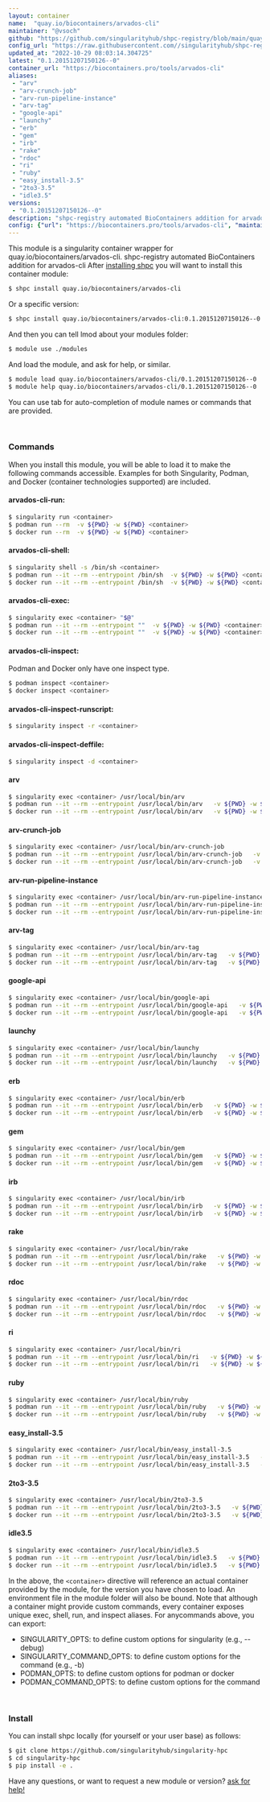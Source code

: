```yaml
---
layout: container
name:  "quay.io/biocontainers/arvados-cli"
maintainer: "@vsoch"
github: "https://github.com/singularityhub/shpc-registry/blob/main/quay.io/biocontainers/arvados-cli/container.yaml"
config_url: "https://raw.githubusercontent.com//singularityhub/shpc-registry/main/quay.io/biocontainers/arvados-cli/container.yaml"
updated_at: "2022-10-29 08:03:14.304725"
latest: "0.1.20151207150126--0"
container_url: "https://biocontainers.pro/tools/arvados-cli"
aliases:
 - "arv"
 - "arv-crunch-job"
 - "arv-run-pipeline-instance"
 - "arv-tag"
 - "google-api"
 - "launchy"
 - "erb"
 - "gem"
 - "irb"
 - "rake"
 - "rdoc"
 - "ri"
 - "ruby"
 - "easy_install-3.5"
 - "2to3-3.5"
 - "idle3.5"
versions:
 - "0.1.20151207150126--0"
description: "shpc-registry automated BioContainers addition for arvados-cli"
config: {"url": "https://biocontainers.pro/tools/arvados-cli", "maintainer": "@vsoch", "description": "shpc-registry automated BioContainers addition for arvados-cli", "latest": {"0.1.20151207150126--0": "sha256:315131a08c4bc95c66037870104f03e7ce7810ac2c561ad589d55bd00d737fb4"}, "tags": {"0.1.20151207150126--0": "sha256:315131a08c4bc95c66037870104f03e7ce7810ac2c561ad589d55bd00d737fb4"}, "docker": "quay.io/biocontainers/arvados-cli", "aliases": {"arv": "/usr/local/bin/arv", "arv-crunch-job": "/usr/local/bin/arv-crunch-job", "arv-run-pipeline-instance": "/usr/local/bin/arv-run-pipeline-instance", "arv-tag": "/usr/local/bin/arv-tag", "google-api": "/usr/local/bin/google-api", "launchy": "/usr/local/bin/launchy", "erb": "/usr/local/bin/erb", "gem": "/usr/local/bin/gem", "irb": "/usr/local/bin/irb", "rake": "/usr/local/bin/rake", "rdoc": "/usr/local/bin/rdoc", "ri": "/usr/local/bin/ri", "ruby": "/usr/local/bin/ruby", "easy_install-3.5": "/usr/local/bin/easy_install-3.5", "2to3-3.5": "/usr/local/bin/2to3-3.5", "idle3.5": "/usr/local/bin/idle3.5"}}
---
```


This module is a singularity container wrapper for quay.io/biocontainers/arvados-cli.
shpc-registry automated BioContainers addition for arvados-cli
After [installing shpc](#install) you will want to install this container module:


```bash
$ shpc install quay.io/biocontainers/arvados-cli
```

Or a specific version:

```bash
$ shpc install quay.io/biocontainers/arvados-cli:0.1.20151207150126--0
```

And then you can tell lmod about your modules folder:

```bash
$ module use ./modules
```

And load the module, and ask for help, or similar.

```bash
$ module load quay.io/biocontainers/arvados-cli/0.1.20151207150126--0
$ module help quay.io/biocontainers/arvados-cli/0.1.20151207150126--0
```

You can use tab for auto-completion of module names or commands that are provided.

<br>

### Commands

When you install this module, you will be able to load it to make the following commands accessible.
Examples for both Singularity, Podman, and Docker (container technologies supported) are included.

#### arvados-cli-run:

```bash
$ singularity run <container>
$ podman run --rm  -v ${PWD} -w ${PWD} <container>
$ docker run --rm  -v ${PWD} -w ${PWD} <container>
```

#### arvados-cli-shell:

```bash
$ singularity shell -s /bin/sh <container>
$ podman run --it --rm --entrypoint /bin/sh  -v ${PWD} -w ${PWD} <container>
$ docker run --it --rm --entrypoint /bin/sh  -v ${PWD} -w ${PWD} <container>
```

#### arvados-cli-exec:

```bash
$ singularity exec <container> "$@"
$ podman run --it --rm --entrypoint ""  -v ${PWD} -w ${PWD} <container> "$@"
$ docker run --it --rm --entrypoint ""  -v ${PWD} -w ${PWD} <container> "$@"
```

#### arvados-cli-inspect:

Podman and Docker only have one inspect type.

```bash
$ podman inspect <container>
$ docker inspect <container>
```

#### arvados-cli-inspect-runscript:

```bash
$ singularity inspect -r <container>
```

#### arvados-cli-inspect-deffile:

```bash
$ singularity inspect -d <container>
```


#### arv

```bash
$ singularity exec <container> /usr/local/bin/arv
$ podman run --it --rm --entrypoint /usr/local/bin/arv   -v ${PWD} -w ${PWD} <container> -c " $@"
$ docker run --it --rm --entrypoint /usr/local/bin/arv   -v ${PWD} -w ${PWD} <container> -c " $@"
```


#### arv-crunch-job

```bash
$ singularity exec <container> /usr/local/bin/arv-crunch-job
$ podman run --it --rm --entrypoint /usr/local/bin/arv-crunch-job   -v ${PWD} -w ${PWD} <container> -c " $@"
$ docker run --it --rm --entrypoint /usr/local/bin/arv-crunch-job   -v ${PWD} -w ${PWD} <container> -c " $@"
```


#### arv-run-pipeline-instance

```bash
$ singularity exec <container> /usr/local/bin/arv-run-pipeline-instance
$ podman run --it --rm --entrypoint /usr/local/bin/arv-run-pipeline-instance   -v ${PWD} -w ${PWD} <container> -c " $@"
$ docker run --it --rm --entrypoint /usr/local/bin/arv-run-pipeline-instance   -v ${PWD} -w ${PWD} <container> -c " $@"
```


#### arv-tag

```bash
$ singularity exec <container> /usr/local/bin/arv-tag
$ podman run --it --rm --entrypoint /usr/local/bin/arv-tag   -v ${PWD} -w ${PWD} <container> -c " $@"
$ docker run --it --rm --entrypoint /usr/local/bin/arv-tag   -v ${PWD} -w ${PWD} <container> -c " $@"
```


#### google-api

```bash
$ singularity exec <container> /usr/local/bin/google-api
$ podman run --it --rm --entrypoint /usr/local/bin/google-api   -v ${PWD} -w ${PWD} <container> -c " $@"
$ docker run --it --rm --entrypoint /usr/local/bin/google-api   -v ${PWD} -w ${PWD} <container> -c " $@"
```


#### launchy

```bash
$ singularity exec <container> /usr/local/bin/launchy
$ podman run --it --rm --entrypoint /usr/local/bin/launchy   -v ${PWD} -w ${PWD} <container> -c " $@"
$ docker run --it --rm --entrypoint /usr/local/bin/launchy   -v ${PWD} -w ${PWD} <container> -c " $@"
```


#### erb

```bash
$ singularity exec <container> /usr/local/bin/erb
$ podman run --it --rm --entrypoint /usr/local/bin/erb   -v ${PWD} -w ${PWD} <container> -c " $@"
$ docker run --it --rm --entrypoint /usr/local/bin/erb   -v ${PWD} -w ${PWD} <container> -c " $@"
```


#### gem

```bash
$ singularity exec <container> /usr/local/bin/gem
$ podman run --it --rm --entrypoint /usr/local/bin/gem   -v ${PWD} -w ${PWD} <container> -c " $@"
$ docker run --it --rm --entrypoint /usr/local/bin/gem   -v ${PWD} -w ${PWD} <container> -c " $@"
```


#### irb

```bash
$ singularity exec <container> /usr/local/bin/irb
$ podman run --it --rm --entrypoint /usr/local/bin/irb   -v ${PWD} -w ${PWD} <container> -c " $@"
$ docker run --it --rm --entrypoint /usr/local/bin/irb   -v ${PWD} -w ${PWD} <container> -c " $@"
```


#### rake

```bash
$ singularity exec <container> /usr/local/bin/rake
$ podman run --it --rm --entrypoint /usr/local/bin/rake   -v ${PWD} -w ${PWD} <container> -c " $@"
$ docker run --it --rm --entrypoint /usr/local/bin/rake   -v ${PWD} -w ${PWD} <container> -c " $@"
```


#### rdoc

```bash
$ singularity exec <container> /usr/local/bin/rdoc
$ podman run --it --rm --entrypoint /usr/local/bin/rdoc   -v ${PWD} -w ${PWD} <container> -c " $@"
$ docker run --it --rm --entrypoint /usr/local/bin/rdoc   -v ${PWD} -w ${PWD} <container> -c " $@"
```


#### ri

```bash
$ singularity exec <container> /usr/local/bin/ri
$ podman run --it --rm --entrypoint /usr/local/bin/ri   -v ${PWD} -w ${PWD} <container> -c " $@"
$ docker run --it --rm --entrypoint /usr/local/bin/ri   -v ${PWD} -w ${PWD} <container> -c " $@"
```


#### ruby

```bash
$ singularity exec <container> /usr/local/bin/ruby
$ podman run --it --rm --entrypoint /usr/local/bin/ruby   -v ${PWD} -w ${PWD} <container> -c " $@"
$ docker run --it --rm --entrypoint /usr/local/bin/ruby   -v ${PWD} -w ${PWD} <container> -c " $@"
```


#### easy_install-3.5

```bash
$ singularity exec <container> /usr/local/bin/easy_install-3.5
$ podman run --it --rm --entrypoint /usr/local/bin/easy_install-3.5   -v ${PWD} -w ${PWD} <container> -c " $@"
$ docker run --it --rm --entrypoint /usr/local/bin/easy_install-3.5   -v ${PWD} -w ${PWD} <container> -c " $@"
```


#### 2to3-3.5

```bash
$ singularity exec <container> /usr/local/bin/2to3-3.5
$ podman run --it --rm --entrypoint /usr/local/bin/2to3-3.5   -v ${PWD} -w ${PWD} <container> -c " $@"
$ docker run --it --rm --entrypoint /usr/local/bin/2to3-3.5   -v ${PWD} -w ${PWD} <container> -c " $@"
```


#### idle3.5

```bash
$ singularity exec <container> /usr/local/bin/idle3.5
$ podman run --it --rm --entrypoint /usr/local/bin/idle3.5   -v ${PWD} -w ${PWD} <container> -c " $@"
$ docker run --it --rm --entrypoint /usr/local/bin/idle3.5   -v ${PWD} -w ${PWD} <container> -c " $@"
```



In the above, the `<container>` directive will reference an actual container provided
by the module, for the version you have chosen to load. An environment file in the
module folder will also be bound. Note that although a container
might provide custom commands, every container exposes unique exec, shell, run, and
inspect aliases. For anycommands above, you can export:

 - SINGULARITY_OPTS: to define custom options for singularity (e.g., --debug)
 - SINGULARITY_COMMAND_OPTS: to define custom options for the command (e.g., -b)
 - PODMAN_OPTS: to define custom options for podman or docker
 - PODMAN_COMMAND_OPTS: to define custom options for the command

<br>

### Install

You can install shpc locally (for yourself or your user base) as follows:

```bash
$ git clone https://github.com/singularityhub/singularity-hpc
$ cd singularity-hpc
$ pip install -e .
```

Have any questions, or want to request a new module or version? [ask for help!](https://github.com/singularityhub/singularity-hpc/issues)